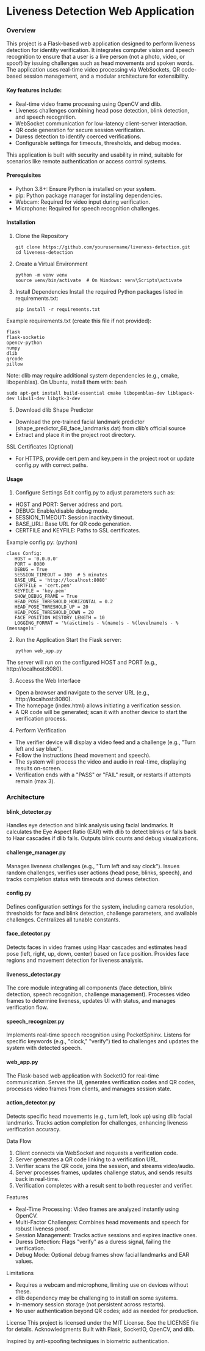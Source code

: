 # Liveness Detection Web Application
### Overview
This project is a Flask-based web application designed to perform liveness detection for identity verification. It integrates computer vision and speech recognition to ensure that a user is a live person (not a photo, video, or spoof) by issuing challenges such as head movements and spoken words. The application uses real-time video processing via WebSockets, QR code-based session management, and a modular architecture for extensibility.
#### Key features include:
* Real-time video frame processing using OpenCV and dlib.
* Liveness challenges combining head pose detection, blink detection, and speech recognition.
* WebSocket communication for low-latency client-server interaction.
* QR code generation for secure session verification.
* Duress detection to identify coerced verifications.
* Configurable settings for timeouts, thresholds, and debug modes.

This application is built with security and usability in mind, suitable for scenarios like remote authentication or access control systems.
#### Prerequisites
* Python 3.8+: Ensure Python is installed on your system.
* pip: Python package manager for installing dependencies.
* Webcam: Required for video input during verification.
* Microphone: Required for speech recognition challenges.

#### Installation
1. Clone the Repository

       git clone https://github.com/yourusername/liveness-detection.git
       cd liveness-detection

3. Create a Virtual Environment

       python -m venv venv
       source venv/bin/activate  # On Windows: venv\Scripts\activate

4.  Install Dependencies
Install the required Python packages listed in requirements.txt:

        pip install -r requirements.txt

Example requirements.txt (create this file if not provided):

    flask
    flask-socketio
    opencv-python
    numpy
    dlib
    qrcode
    pillow

Note: dlib may require additional system dependencies (e.g., cmake, libopenblas). On Ubuntu, install them with:
bash

    sudo apt-get install build-essential cmake libopenblas-dev liblapack-dev libx11-dev libgtk-3-dev

5.  Download dlib Shape Predictor
* Download the pre-trained facial landmark predictor (shape_predictor_68_face_landmarks.dat) from dlib’s official source
* Extract and place it in the project root directory.

SSL Certificates (Optional)
* For HTTPS, provide cert.pem and key.pem in the project root or update config.py with correct paths.

#### Usage
1. Configure Settings
Edit config.py to adjust parameters such as:
* HOST and PORT: Server address and port.
* DEBUG: Enable/disable debug mode.
* SESSION_TIMEOUT: Session inactivity timeout.
* BASE_URL: Base URL for QR code generation.
* CERTFILE and KEYFILE: Paths to SSL certificates.

Example config.py: (python)

    class Config:
       HOST = '0.0.0.0'
       PORT = 8080
       DEBUG = True
       SESSION_TIMEOUT = 300  # 5 minutes
       BASE_URL = 'http://localhost:8080'
       CERTFILE = 'cert.pem'
       KEYFILE = 'key.pem'
       SHOW_DEBUG_FRAME = True
       HEAD_POSE_THRESHOLD_HORIZONTAL = 0.2
       HEAD_POSE_THRESHOLD_UP = 20
       HEAD_POSE_THRESHOLD_DOWN = 20
       FACE_POSITION_HISTORY_LENGTH = 10
       LOGGING_FORMAT = '%(asctime)s - %(name)s - %(levelname)s - %(message)s'

2. Run the Application
Start the Flask server:

       python web_app.py

The server will run on the configured HOST and PORT (e.g., http://localhost:8080).

3. Access the Web Interface
* Open a browser and navigate to the server URL (e.g., http://localhost:8080).
* The homepage (index.html) allows initiating a verification session.
* A QR code will be generated; scan it with another device to start the verification process.

4. Perform Verification
* The verifier device will display a video feed and a challenge (e.g., "Turn left and say blue").
* Follow the instructions (head movement and speech).
* The system will process the video and audio in real-time, displaying results on-screen.
* Verification ends with a "PASS" or "FAIL" result, or restarts if attempts remain (max 3).

### Architecture
#### blink_detector.py
Handles eye detection and blink analysis using facial landmarks. It calculates the Eye Aspect Ratio (EAR) with dlib to detect blinks or falls back to Haar cascades if dlib fails. Outputs blink counts and debug visualizations.

####  challenge_manager.py
Manages liveness challenges (e.g., "Turn left and say clock"). Issues random challenges, verifies user actions (head pose, blinks, speech), and tracks completion status with timeouts and duress detection.

####  config.py
Defines configuration settings for the system, including camera resolution, thresholds for face and blink detection, challenge parameters, and available challenges. Centralizes all tunable constants.

####  face_detector.py
Detects faces in video frames using Haar cascades and estimates head pose (left, right, up, down, center) based on face position. Provides face regions and movement detection for liveness analysis.

####  liveness_detector.py
The core module integrating all components (face detection, blink detection, speech recognition, challenge management). Processes video frames to determine liveness, updates UI with status, and manages verification flow.

####  speech_recognizer.py
Implements real-time speech recognition using PocketSphinx. Listens for specific keywords (e.g., "clock," "verify") tied to challenges and updates the system with detected speech.

####  web_app.py
The Flask-based web application with SocketIO for real-time communication. Serves the UI, generates verification codes and QR codes, processes video frames from clients, and manages session state.

#### action_detector.py
Detects specific head movements (e.g., turn left, look up) using dlib facial landmarks. Tracks action completion for challenges, enhancing liveness verification accuracy.

Data Flow
1. Client connects via WebSocket and requests a verification code.
2. Server generates a QR code linking to a verification URL.
3. Verifier scans the QR code, joins the session, and streams video/audio.
4. Server processes frames, updates challenge status, and sends results back in real-time.
5. Verification completes with a result sent to both requester and verifier.

Features
* Real-Time Processing: Video frames are analyzed instantly using OpenCV.
* Multi-Factor Challenges: Combines head movements and speech for robust liveness proof.
* Session Management: Tracks active sessions and expires inactive ones.
* Duress Detection: Flags "verify" as a duress signal, failing the verification.
* Debug Mode: Optional debug frames show facial landmarks and EAR values.

Limitations
* Requires a webcam and microphone, limiting use on devices without these.
* dlib dependency may be challenging to install on some systems.
* In-memory session storage (not persistent across restarts).
* No user authentication beyond QR codes; add as needed for production.

License
This project is licensed under the MIT License. See the LICENSE file for details.
Acknowledgments
Built with Flask, SocketIO, OpenCV, and dlib.

Inspired by anti-spoofing techniques in biometric authentication.

